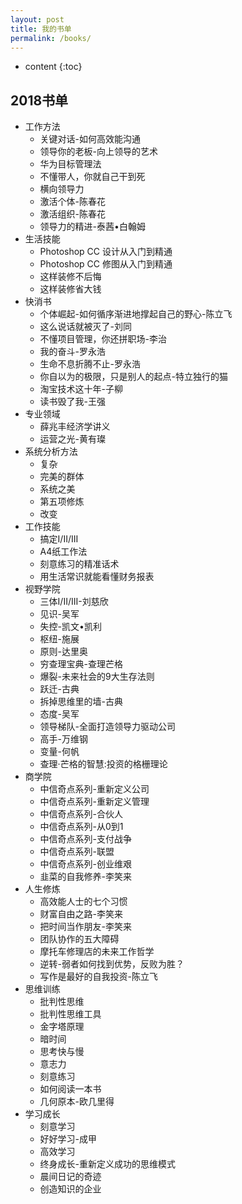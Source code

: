 ```yaml
---
layout: post
title: 我的书单
permalink: /books/
---
```


* content
{:toc}


2018书单
-----------------------------------------------------------------

+ 工作方法
    + 关键对话-如何高效能沟通
    + 领导你的老板-向上领导的艺术
    + 华为目标管理法
    + 不懂带人，你就自己干到死
    + 横向领导力
    + 激活个体-陈春花
    + 激活组织-陈春花
    + 领导力的精进-泰茜•白翰姆
+ 生活技能
    + Photoshop CC 设计从入门到精通
    + Photoshop CC 修图从入门到精通
    + 这样装修不后悔
    + 这样装修省大钱
+ 快消书
    + 个体崛起-如何循序渐进地撑起自己的野心-陈立飞
    + 这么说话就被灭了-刘同
    + 不懂项目管理，你还拼职场-李治
    + 我的奋斗-罗永浩
    + 生命不息折腾不止-罗永浩
    + 你自以为的极限，只是别人的起点-特立独行的猫
    + 淘宝技术这十年-子柳
    + 读书毁了我-王强
+ 专业领域
    + 薛兆丰经济学讲义
    + 运营之光-黄有璨
+ 系统分析方法
    + 复杂
    + 完美的群体
    + 系统之美
    + 第五项修炼
    + 改变
+ 工作技能
    + 搞定I/II/III
    + A4纸工作法
    + 刻意练习的精准话术
    + 用生活常识就能看懂财务报表
+ 视野学院
    + 三体I/II/III-刘慈欣
    + 见识-吴军
    + 失控-凯文•凯利
    + 枢纽-施展
    + 原则-达里奥
    + 穷查理宝典-查理芒格
    + 爆裂-未来社会的9大生存法则
    + 跃迁-古典
    + 拆掉思维里的墙-古典
    + 态度-吴军
    + 领导梯队-全面打造领导力驱动公司
    + 高手-万维钢
    + 变量-何帆
    + 查理·芒格的智慧:投资的格栅理论
+ 商学院
    + 中信奇点系列-重新定义公司
    + 中信奇点系列-重新定义管理
    + 中信奇点系列-合伙人
    + 中信奇点系列-从0到1
    + 中信奇点系列-支付战争
    + 中信奇点系列-联盟
    + 中信奇点系列-创业维艰
    + 韭菜的自我修养-李笑来
+ 人生修炼
    + 高效能人士的七个习惯
    + 财富自由之路-李笑来
    + 把时间当作朋友-李笑来
    + 团队协作的五大障碍
    + 摩托车修理店的未来工作哲学
    + 逆转-弱者如何找到优势，反败为胜？
    + 写作是最好的自我投资-陈立飞
+ 思维训练
    + 批判性思维
    + 批判性思维工具
    + 金字塔原理
    + 暗时间
    + 思考快与慢
    + 意志力
    + 刻意练习
    + 如何阅读一本书
    + 几何原本-欧几里得
+ 学习成长
    + 刻意学习
    + 好好学习-成甲
    + 高效学习
    + 终身成长-重新定义成功的思维模式
    + 晨间日记的奇迹
    + 创造知识的企业
